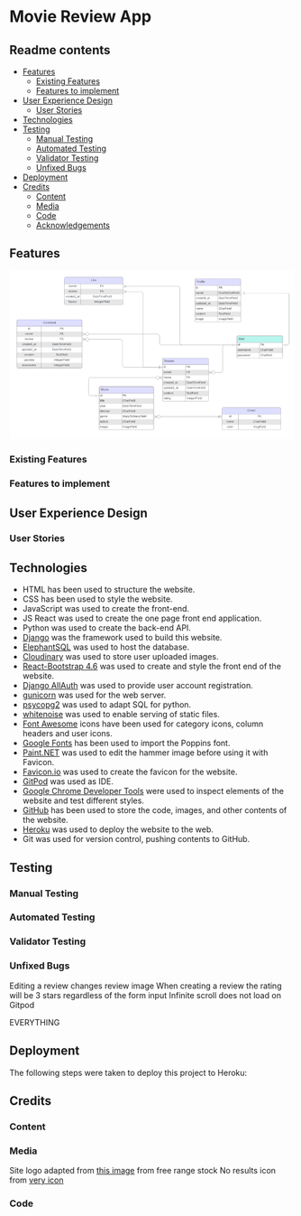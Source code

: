 # Movie Review App

## Readme contents

- [Features](#features)
  - [Existing Features](#existing-features)
  - [Features to implement](#features-to-implement)
- [User Experience Design](#user-experience-design)
  - [User Stories](#user-stories)
- [Technologies](#technologies)
- [Testing](#testing)
  - [Manual Testing](#manual-testing)
  - [Automated Testing](#automated-testing)
  - [Validator Testing](#validator-testing)
  - [Unfixed Bugs](#unfixed-bugs)
- [Deployment](#deployment)
- [Credits](#credits)
  - [Content](#content)
  - [Media](#media)
  - [Code](#code)
  - [Acknowledgements](#acknowledgements)

## Features

![Entity relationship diagram](/readme_assets/erd.png)

### Existing Features

### Features to implement

## User Experience Design

### User Stories

## Technologies

- HTML has been used to structure the website.
- CSS has been used to style the website.
- JavaScript was used to create the front-end.
- JS React was used to create the one page front end application.
- Python was used to create the back-end API.
- [Django](https://www.djangoproject.com/) was the framework used to build this website.
- [ElephantSQL](https://customer.elephantsql.com/) was used to host the database.
- [Cloudinary](https://cloudinary.com/) was used to store user uploaded images.
- [React-Bootstrap 4.6](https://react-bootstrap-v4.netlify.app/) was used to create and style the front end of the website.
- [Django AllAuth](https://docs.allauth.org/en/latest/) was used to provide user account registration.
- [gunicorn](https://gunicorn.org/) was used for the web server.
- [psycopg2](https://pypi.org/project/psycopg2/) was used to adapt SQL for python.
- [whitenoise](https://whitenoise.readthedocs.io/en/stable/django.html) was used to enable serving of static files.
- [Font Awesome](https://fontawesome.com/) icons have been used for category icons, column headers and user icons.
- [Google Fonts](https://fonts.google.com/) has been used to import the Poppins font.
- [Paint.NET](https://www.getpaint.net/) was used to edit the hammer image before using it with Favicon.
- [Favicon.io](https://favicon.io/favicon-converter/) was used to create the favicon for the website.
- [GitPod](https://gitpod.io/) was used as IDE.
- [Google Chrome Developer Tools](https://developer.chrome.com/docs/devtools/) were used to inspect elements of the website and test different styles.
- [GitHub](https://github.com/) has been used to store the code, images, and other contents of the website.
- [Heroku](https://dashboard.heroku.com/) was used to deploy the website to the web.
- Git was used for version control, pushing contents to GitHub.


## Testing

### Manual Testing

### Automated Testing



### Validator Testing

### Unfixed Bugs

Editing a review changes review image
When creating a review the rating will be 3 stars regardless of the form input
Infinite scroll does not load on Gitpod

EVERYTHING

## Deployment

The following steps were taken to deploy this project to Heroku:


## Credits

### Content

### Media

Site logo adapted from [this image](https://freerangestock.com/photos/119591/cinema-vector-icon.html) from free range stock
No results icon from [very icon](https://www.veryicon.com/icons/commerce-shopping/jkd_wap/no-result.html)

### Code